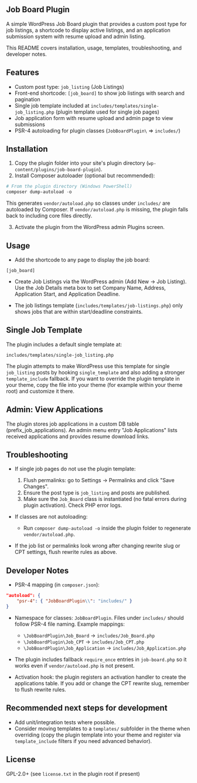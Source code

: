 
## Job Board Plugin

A simple WordPress Job Board plugin that provides a custom post type for job listings, a shortcode to display active listings, and an application submission system with resume upload and admin listing.

This README covers installation, usage, templates, troubleshooting, and developer notes.

## Features
- Custom post type: `job_listing` (Job Listings)
- Front-end shortcode: `[job_board]` to show job listings with search and pagination
- Single job template included at `includes/templates/single-job_listing.php` (plugin template used for single job pages)
- Job application form with resume upload and admin page to view submissions
- PSR-4 autoloading for plugin classes (`JobBoardPlugin\` => `includes/`)

## Installation
1. Copy the plugin folder into your site's plugin directory (`wp-content/plugins/job-board-plugin`).
2. Install Composer autoloader (optional but recommended):

```powershell
# From the plugin directory (Windows PowerShell)
composer dump-autoload -o
```

This generates `vendor/autoload.php` so classes under `includes/` are autoloaded by Composer. If `vendor/autoload.php` is missing, the plugin falls back to including core files directly.

3. Activate the plugin from the WordPress admin Plugins screen.

## Usage
- Add the shortcode to any page to display the job board:

```
[job_board]
```

- Create Job Listings via the WordPress admin (Add New -> Job Listing). Use the Job Details meta box to set Company Name, Address, Application Start, and Application Deadline.

- The job listings template (`includes/templates/job-listings.php`) only shows jobs that are within start/deadline constraints.

## Single Job Template
The plugin includes a default single template at:

```
includes/templates/single-job_listing.php
```

The plugin attempts to make WordPress use this template for single `job_listing` posts by hooking `single_template` and also adding a stronger `template_include` fallback. If you want to override the plugin template in your theme, copy the file into your theme (for example within your theme root) and customize it there.

## Admin: View Applications
The plugin stores job applications in a custom DB table (prefix_job_applications). An admin menu entry "Job Applications" lists received applications and provides resume download links.

## Troubleshooting
- If single job pages do not use the plugin template:
    1. Flush permalinks: go to Settings → Permalinks and click "Save Changes".
    2. Ensure the post type is `job_listing` and posts are published.
    3. Make sure the `Job_Board` class is instantiated (no fatal errors during plugin activation). Check PHP error logs.

- If classes are not autoloading:
    - Run `composer dump-autoload -o` inside the plugin folder to regenerate `vendor/autoload.php`.

- If the job list or permalinks look wrong after changing rewrite slug or CPT settings, flush rewrite rules as above.

## Developer Notes
- PSR-4 mapping (in `composer.json`):

```json
"autoload": {
    "psr-4": { "JobBoardPlugin\\": "includes/" }
}
```

- Namespace for classes: `JobBoardPlugin`. Files under `includes/` should follow PSR-4 file naming. Example mappings:
    - `\JobBoardPlugin\Job_Board` -> `includes/Job_Board.php`
    - `\JobBoardPlugin\Job_CPT` -> `includes/Job_CPT.php`
    - `\JobBoardPlugin\Job_Application` -> `includes/Job_Application.php`

- The plugin includes fallback `require_once` entries in `job-board.php` so it works even if `vendor/autoload.php` is not present.

- Activation hook: the plugin registers an activation handler to create the applications table. If you add or change the CPT rewrite slug, remember to flush rewrite rules.

## Recommended next steps for development
- Add unit/integration tests where possible.
- Consider moving templates to a `templates/` subfolder in the theme when overriding (copy the plugin template into your theme and register via `template_include` filters if you need advanced behavior).

## License
GPL-2.0+ (see `license.txt` in the plugin root if present)

